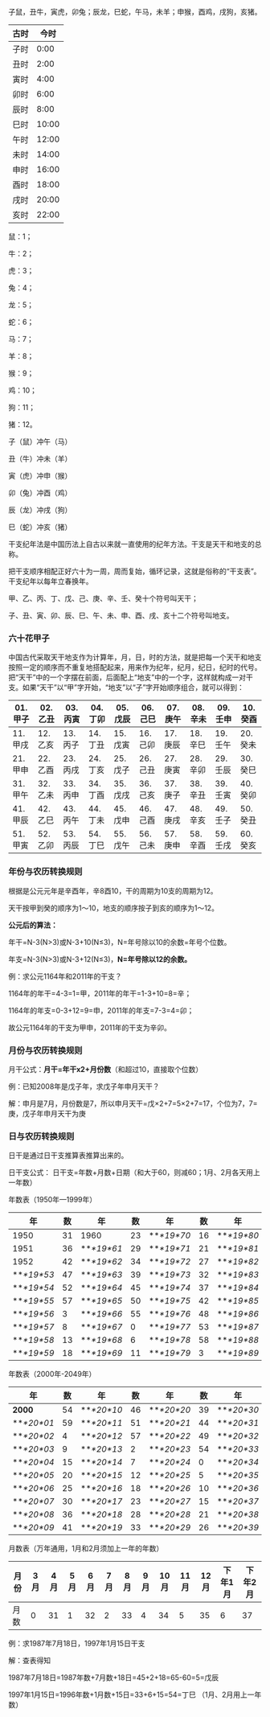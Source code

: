子鼠，丑牛，寅虎，卯兔；辰龙，巳蛇，午马，未羊；申猴，酉鸡，戌狗，亥猪。

| **古时** | **今时** |
| -------- | -------- |
| 子时     | 0:00     |
| 丑时     | 2:00     |
| 寅时     | 4:00     |
| 卯时     | 6:00     |
| 辰时     | 8:00     |
| 巳时     | 10:00    |
| 午时     | 12:00    |
| 未时     | 14:00    |
| 申时     | 16:00    |
| 酉时     | 18:00    |
| 戌时     | 20:00    |
| 亥时     | 22:00    |

鼠：1；

牛：2；

虎：3；

兔：4；

龙：5；

蛇：6；

马：7；

羊：8；

猴：9；

鸡：10；

狗：11；

猪：12。

子（鼠）冲午（马）

丑（牛）冲未（羊）

寅（虎）冲申（猴）

卯（兔）冲酉（鸡）

辰（龙）冲戌（狗）

巳（蛇）冲亥（猪）



干支纪年法是中国历法上自古以来就一直使用的纪年方法。干支是天干和地支的总称。

把干支顺序相配正好六十为一周，周而复始，循环记录，这就是俗称的“干支表”。干支纪年以每年立春换年。

甲、乙、丙、丁、戊、己、庚、辛、壬、癸十个符号叫天干；

子、丑、寅、卯、辰、巳、午、未、申、酉、戌、亥十二个符号叫地支。

### 六十花甲子

中国古代采取天干地支作为计算年，月，日，时的方法，就是把每一个天干和地支按照一定的顺序而不重复地搭配起来，用来作为纪年，纪月，纪日，纪时的代号。把“天干”中的一个字摆在前面，后面配上“地支”中的一个字，这样就构成一对干支。如果“天干”以“甲”字开始，“地支”以“子”字开始顺序组合，就可以得到：

| 01.甲子 | 02.乙丑 | 03.丙寅 | 04.丁卯 | 05.戊辰 | 06.己巳 | 07.庚午 | 08.辛未 | 09.壬申 | 10.癸酉 |
| ------- | ------- | ------- | ------- | ------- | ------- | ------- | ------- | ------- | ------- |
| 11.甲戌 | 12.乙亥 | 13.丙子 | 14.丁丑 | 15.戊寅 | 16.己卯 | 17.庚辰 | 18.辛巳 | 19.壬午 | 20.癸未 |
| 21.甲申 | 22.乙酉 | 23.丙戌 | 24.丁亥 | 25.戊子 | 26.己丑 | 27.庚寅 | 28.辛卯 | 29.壬辰 | 30.癸巳 |
| 31.甲午 | 32.乙未 | 33.丙申 | 34.丁酉 | 35.戊戌 | 36.己亥 | 37.庚子 | 38.辛丑 | 39.壬寅 | 40.癸卯 |
| 41.甲辰 | 42.乙巳 | 43.丙午 | 44.丁未 | 45.戊申 | 46.己酉 | 47.庚戌 | 48.辛亥 | 49.壬子 | 50.癸丑 |
| 51.甲寅 | 52.乙卯 | 53.丙辰 | 54.丁巳 | 55.戊午 | 56.己未 | 57.庚申 | 58.辛酉 | 59.壬戌 | 60.癸亥 |

### 年份与农历转换规则

根据是公元元年是辛酉年，辛8酉10，干的周期为10支的周期为12。

天干按甲到癸的顺序为1～10，地支的顺序按子到亥的顺序为1～12。

**公元后的算法：**

年干=N-3(N>3)或N-3+10(N≤3)，N=年号除以10的余数=年号个位数。

年支=N-3(N>3)或N-3+12(N≤3)，**N=年号除以12的余数。**

例：求公元1164年和2011年的干支？

1164年的年干=4-3=1=甲，2011年的年干=1-3+10=8=辛；

1164年的年支=0-3+12=9=申，2011年的年支=7-3=4=卯；

故公元1164年的干支为甲申，2011年的干支为辛卯。

### 月份与农历转换规则

月干公式：**月干=年干x2+月份数**（和超过10，直接取个位数）

例：已知2008年是戊子年，求戊子年申月天干？

解：申月是7月，月份数是7，所以申月天干=戊×2+7=5×2+7=17，个位为7，7=庚，戊子年申月天干为庚

### 日与农历转换规则

日干是通过日干支推算表推算出来的。

日干支公式： 日干支=年数+月数+日期（和大于60，则减60；1月、2月各天用上一年数）

年数表（1950年—1999年）

| **年**         | 数   | 年             | 数   | **年**         | 数   | **年**         | 数   | **年**         | 数   |
| -------------- | ---- | -------------- | ---- | -------------- | ---- | -------------- | ---- | -------------- | ---- |
| 1950           | 31   | 1960           | 23   | ***\*19\**70** | 16   | ***\*19\**80** | 9    | ***\*19\**90** | 1    |
| 1951           | 36   | ***\*19\**61** | 29   | ***\*19\**71** | 21   | ***\*19\**81** | 14   | ***\*19\**91** | 6    |
| 1952           | 42   | ***\*19\**62** | 34   | ***\*19\**72** | 27   | ***\*19\**82** | 19   | ***\*19\**92** | 12   |
| ***\*19\**53** | 47   | ***\*19\**63** | 39   | ***\*19\**73** | 32   | ***\*19\**83** | 24   | ***\*19\**93** | 17   |
| ***\*19\**54** | 52   | ***\*19\**64** | 45   | ***\*19\**74** | 37   | ***\*19\**84** | 30   | ***\*19\**94** | 22   |
| ***\*19\**55** | 57   | ***\*19\**65** | 50   | ***\*19\**75** | 42   | ***\*19\**85** | 35   | ***\*19\**95** | 27   |
| ***\*19\**56** | 3    | ***\*19\**66** | 55   | ***\*19\**76** | 48   | ***\*19\**86** | 40   | ***\*19\**96** | 33   |
| ***\*19\**57** | 8    | ***\*19\**67** | 0    | ***\*19\**77** | 53   | ***\*19\**87** | 45   | ***\*19\**97** | 38   |
| ***\*19\**58** | 13   | ***\*19\**68** | 6    | ***\*19\**78** | 58   | ***\*19\**88** | 51   | ***\*19\**98** | 43   |
| ***\*19\**59** | 18   | ***\*19\**69** | 11   | ***\*19\**79** | 3    | ***\*19\**89** | 56   | ***\*19\**99** | 48   |

年数表（2000年-2049年）

| **年**         | 数   | **年**         | 数   | **年**         | 数   | **年**         | 数   | **年**         | 数   |
| -------------- | ---- | -------------- | ---- | -------------- | ---- | -------------- | ---- | -------------- | ---- |
| **2000**       | 54   | ***\*20\**10** | 46   | ***\*20\**20** | 39   | ***\*20\**30** | 31   | ***\*20\**40** | 24   |
| ***\*20\**01** | 59   | ***\*20\**11** | 51   | ***\*20\**21** | 44   | ***\*20\**31** | 36   | ***\*20\**41** | 29   |
| ***\*20\**02** | 4    | ***\*20\**12** | 57   | ***\*20\**22** | 49   | ***\*20\**32** | 42   | ***\*20\**42** | 34   |
| ***\*20\**03** | 9    | ***\*20\**13** | 2    | ***\*20\**23** | 54   | ***\*20\**33** | 47   | ***\*20\**43** | 39   |
| ***\*20\**04** | 15   | ***\*20\**14** | 7    | ***\*20\**24** | 0    | ***\*20\**34** | 52   | ***\*20\**44** | 45   |
| ***\*20\**05** | 20   | ***\*20\**15** | 12   | ***\*20\**25** | 5    | ***\*20\**35** | 57   | ***\*20\**45** | 50   |
| ***\*20\**06** | 25   | ***\*20\**16** | 18   | ***\*20\**26** | 10   | ***\*20\**36** | 3    | ***\*20\**46** | 55   |
| ***\*20\**07** | 30   | ***\*20\**17** | 23   | ***\*20\**27** | 15   | ***\*20\**37** | 8    | ***\*20\**47** | 0    |
| ***\*20\**08** | 36   | ***\*20\**18** | 28   | ***\*20\**28** | 21   | ***\*20\**38** | 13   | ***\*20\**48** | 6    |
| ***\*20\**09** | 41   | ***\*20\**19** | 33   | ***\*20\**29** | 26   | ***\*20\**39** | 18   | ***\*20\**49** | 11   |

月数表（万年通用，1月和2月须加上一年的年数）

| **月份** | **3月** | **4月** | **5月** | **6月** | **7月** | **8月** | **9月** | **10月** | **11月** | **12月** | **下年1月** | **下年2月** |
| -------- | ------- | ------- | ------- | ------- | ------- | ------- | ------- | -------- | -------- | -------- | ----------- | ----------- |
| 月数     | 0       | 31      | 1       | 32      | 2       | 33      | 4       | 34       | 5        | 35       | 6           | 37          |

例：求1987年7月18日，1997年1月15日干支

解：查表得知

1987年7月18日=1987年数+7月数+18日=45+2+18=65-60=5=戊辰

1997年1月15日=1996年数+1月数+15日=33+6+15=54=丁巳 （1月、2月用上一年数）



